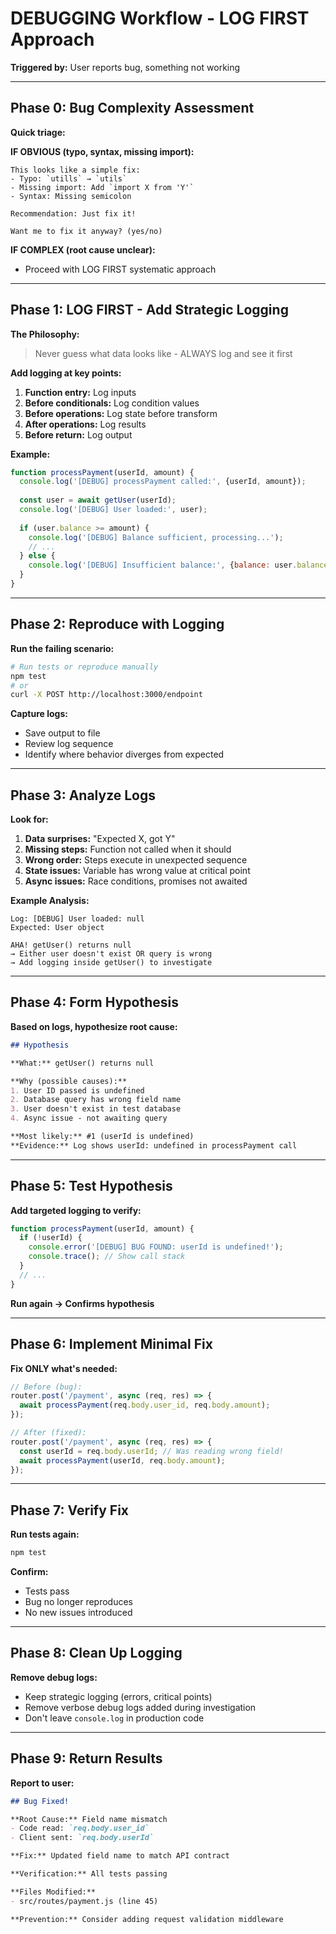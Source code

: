 # DEBUGGING Workflow - LOG FIRST Approach

**Triggered by:** User reports bug, something not working



---

## Phase 0: Bug Complexity Assessment

**Quick triage:**

**IF OBVIOUS (typo, syntax, missing import):**
```
This looks like a simple fix:
- Typo: `utills` → `utils`
- Missing import: Add `import X from 'Y'`
- Syntax: Missing semicolon

Recommendation: Just fix it!

Want me to fix it anyway? (yes/no)
```

**IF COMPLEX (root cause unclear):**
- Proceed with LOG FIRST systematic approach

---

## Phase 1: LOG FIRST - Add Strategic Logging

**The Philosophy:**
> Never guess what data looks like - ALWAYS log and see it first

**Add logging at key points:**

1. **Function entry:** Log inputs
2. **Before conditionals:** Log condition values
3. **Before operations:** Log state before transform
4. **After operations:** Log results
5. **Before return:** Log output

**Example:**
```javascript
function processPayment(userId, amount) {
  console.log('[DEBUG] processPayment called:', {userId, amount});
  
  const user = await getUser(userId);
  console.log('[DEBUG] User loaded:', user);
  
  if (user.balance >= amount) {
    console.log('[DEBUG] Balance sufficient, processing...');
    // ...
  } else {
    console.log('[DEBUG] Insufficient balance:', {balance: user.balance, required: amount});
  }
}
```

---

## Phase 2: Reproduce with Logging

**Run the failing scenario:**
```bash
# Run tests or reproduce manually
npm test
# or
curl -X POST http://localhost:3000/endpoint
```

**Capture logs:**
- Save output to file
- Review log sequence
- Identify where behavior diverges from expected

---

## Phase 3: Analyze Logs

**Look for:**
1. **Data surprises:** "Expected X, got Y"
2. **Missing steps:** Function not called when it should
3. **Wrong order:** Steps execute in unexpected sequence
4. **State issues:** Variable has wrong value at critical point
5. **Async issues:** Race conditions, promises not awaited

**Example Analysis:**
```
Log: [DEBUG] User loaded: null
Expected: User object

AHA! getUser() returns null
→ Either user doesn't exist OR query is wrong
→ Add logging inside getUser() to investigate
```

---

## Phase 4: Form Hypothesis

**Based on logs, hypothesize root cause:**

```markdown
## Hypothesis

**What:** getUser() returns null

**Why (possible causes):**
1. User ID passed is undefined
2. Database query has wrong field name
3. User doesn't exist in test database
4. Async issue - not awaiting query

**Most likely:** #1 (userId is undefined)
**Evidence:** Log shows userId: undefined in processPayment call
```

---

## Phase 5: Test Hypothesis

**Add targeted logging to verify:**

```javascript
function processPayment(userId, amount) {
  if (!userId) {
    console.error('[DEBUG] BUG FOUND: userId is undefined!');
    console.trace(); // Show call stack
  }
  // ...
}
```

**Run again → Confirms hypothesis**

---

## Phase 6: Implement Minimal Fix

**Fix ONLY what's needed:**

```javascript
// Before (bug):
router.post('/payment', async (req, res) => {
  await processPayment(req.body.user_id, req.body.amount);
});

// After (fixed):
router.post('/payment', async (req, res) => {
  const userId = req.body.userId; // Was reading wrong field!
  await processPayment(userId, req.body.amount);
});
```

---

## Phase 7: Verify Fix

**Run tests again:**
```bash
npm test
```

**Confirm:**
- Tests pass
- Bug no longer reproduces
- No new issues introduced

---

## Phase 8: Clean Up Logging

**Remove debug logs:**
- Keep strategic logging (errors, critical points)
- Remove verbose debug logs added during investigation
- Don't leave `console.log` in production code

---

## Phase 9: Return Results

**Report to user:**

```markdown
## Bug Fixed!

**Root Cause:** Field name mismatch
- Code read: `req.body.user_id`
- Client sent: `req.body.userId`

**Fix:** Updated field name to match API contract

**Verification:** All tests passing

**Files Modified:**
- src/routes/payment.js (line 45)

**Prevention:** Consider adding request validation middleware
```


